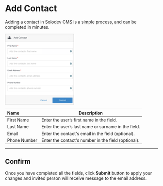 # Add Contact

Adding a contact in Solodev CMS is a simple process, and can be completed in minutes.

<img src="../../../images/add-contact.png" alt="add-contact" style="width: 45%; display: block"></a>

**Name** | **Description** 
:--- | ---
First Name  | Enter the user’s first name in the field.
Last Name  | Enter the user’s last name or surname in the field.
Email  | Enter the contact's email in the field (optional).
Phone Number | Enter the contact's number in the field (optional).

---

## Confirm

Once you have completed all the fields, click **Submit** button to apply your changes and invited person will receive message to the email address.
